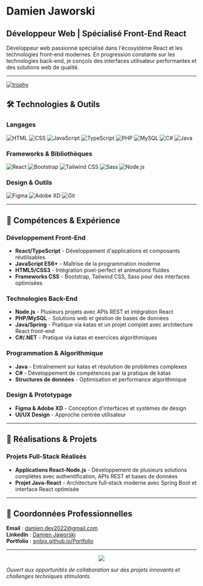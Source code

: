 # Damien Jaworski
## Développeur Web | Spécialisé Front-End React

Développeur web passionné spécialisé dans l'écosystème React et les technologies front-end modernes. En progression constante sur les technologies back-end, je conçois des interfaces utilisateur performantes et des solutions web de qualité.

---
[![trophy](https://github-profile-trophy.vercel.app/?username=snibix&theme=radical)](https://github.com/ryo-ma/github-profile-trophy)
## 🛠️ Technologies & Outils

### Langages
![HTML](https://img.shields.io/badge/HTML-E34F26?style=for-the-badge&logo=html5&logoColor=white) ![CSS](https://img.shields.io/badge/CSS-1572B6?style=for-the-badge&logo=css3&logoColor=white) ![JavaScript](https://img.shields.io/badge/JavaScript-F7DF1E?style=for-the-badge&logo=javascript&logoColor=black) ![TypeScript](https://img.shields.io/badge/TypeScript-3178C6?style=for-the-badge&logo=typescript&logoColor=white) ![PHP](https://img.shields.io/badge/PHP-777BB4?style=for-the-badge&logo=php&logoColor=white) ![MySQL](https://img.shields.io/badge/MySQL-4479A1?style=for-the-badge&logo=mysql&logoColor=white) ![C#](https://img.shields.io/badge/C%23-239120?style=for-the-badge&logo=c-sharp&logoColor=white) ![Java](https://img.shields.io/badge/Java-007396?style=for-the-badge&logo=java&logoColor=white)

### Frameworks & Bibliothèques
![React](https://img.shields.io/badge/React-61DAFB?style=for-the-badge&logo=react&logoColor=black) ![Bootstrap](https://img.shields.io/badge/Bootstrap-7952B3?style=for-the-badge&logo=bootstrap&logoColor=white) ![Tailwind CSS](https://img.shields.io/badge/Tailwind_CSS-38B2AC?style=for-the-badge&logo=tailwind-css&logoColor=white) ![Sass](https://img.shields.io/badge/Sass-CC6699?style=for-the-badge&logo=sass&logoColor=white) ![Node.js](https://img.shields.io/badge/Node.js-339933?style=for-the-badge&logo=node.js&logoColor=white)

### Design & Outils
![Figma](https://img.shields.io/badge/Figma-F24E1E?style=for-the-badge&logo=figma&logoColor=white) ![Adobe XD](https://img.shields.io/badge/Adobe_XD-FF61F6?style=for-the-badge&logo=adobe-xd&logoColor=white) ![Git](https://img.shields.io/badge/Git-F05032?style=for-the-badge&logo=git&logoColor=white)

---

## 💼 Compétences & Expérience

### Développement Front-End
- **React/TypeScript** - Développement d'applications et composants réutilisables
- **JavaScript ES6+** - Maîtrise de la programmation moderne
- **HTML5/CSS3** - Intégration pixel-perfect et animations fluides
- **Frameworks CSS** - Bootstrap, Tailwind CSS, Sass pour des interfaces optimisées

### Technologies Back-End
- **Node.js** - Plusieurs projets avec APIs REST et intégration React
- **PHP/MySQL** - Solutions web et gestion de bases de données
- **Java/Spring** - Pratique via katas et un projet complet avec architecture React front-end
- **C#/.NET** - Pratique via katas et exercices algorithmiques

### Programmation & Algorithmique
- **Java** - Entraînement sur katas et résolution de problèmes complexes
- **C#** - Développement de compétences par la pratique de katas
- **Structures de données** - Optimisation et performance algorithmique

### Design & Prototypage
- **Figma & Adobe XD** - Conception d'interfaces et systèmes de design
- **UI/UX Design** - Approche centrée utilisateur

---
## 🎯 Réalisations & Projets

### Projets Full-Stack Réalisés
- **Applications React-Node.js** - Développement de plusieurs solutions complètes avec authentification, APIs REST et bases de données
- **Projet Java-React** - Architecture full-stack moderne avec Spring Boot et interface React optimisée
---

## 📧 Coordonnées Professionnelles

**Email** : [damien.dev2022@gmail.com](mailto:damien.dev2022@gmail.com)  
**LinkedIn** : [Damien Jaworski](https://www.linkedin.com/in/damien-jaworski-49b813246/)  
**Portfolio** : [snibix.github.io/Portfolio](https://snibix.github.io/Portfolio/)

---
<div align="center">
  <img src="https://capsule-render.vercel.app/api?type=waving&color=gradient&height=100&section=footer"/>
</div>

*Ouvert aux opportunités de collaboration sur des projets innovants et challenges techniques stimulants.*
